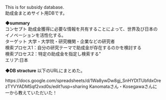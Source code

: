 This is for subsidy database.</br>助成金まとめサイト用DBです。<br>
<p><b>◆summary</b></br>
コンセプト	助成金獲得に必要な情報を共有することによって、世界及び日本のイノベーションを活性化する。</br>
ターゲット	大学・大学院・研究機関・企業などの研究者</br>
検索プロセス1：自分の研究テーマで助成金が存在するのかを検討する</br>
検索プロセス2：特定の助成金を指定し検索する"</br>
エリア:日本</br></p>
<p><b>◆DB stracture</b>
以下のURLにまとめた。</p>
https://docs.google.com/spreadsheets/d/1Wa8ywDw8gj_SnHYDtTUbfdxOrezTYVYADMSqf2vxd0s/edit?usp=sharing
Kanomataさん・Kosegawaさんに一から教えていただいた！
